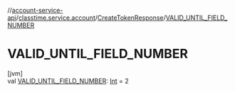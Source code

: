 //[account-service-api](../../../index.md)/[classtime.service.account](../index.md)/[CreateTokenResponse](index.md)/[VALID_UNTIL_FIELD_NUMBER](-v-a-l-i-d_-u-n-t-i-l_-f-i-e-l-d_-n-u-m-b-e-r.md)

# VALID_UNTIL_FIELD_NUMBER

[jvm]\
val [VALID_UNTIL_FIELD_NUMBER](-v-a-l-i-d_-u-n-t-i-l_-f-i-e-l-d_-n-u-m-b-e-r.md): [Int](https://kotlinlang.org/api/latest/jvm/stdlib/kotlin/-int/index.html) = 2
